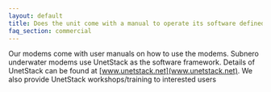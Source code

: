 ```yaml
---
layout: default
title: Does the unit come with a manual to operate its software defined configuration?
faq_section: commercial
---
```


Our modems come with user manuals on how to use the modems. Subnero underwater modems use UnetStack as the software framework. Details of UnetStack can be found at [www.unetstack.net](www.unetstack.net). We also provide UnetStack workshops/training to interested users